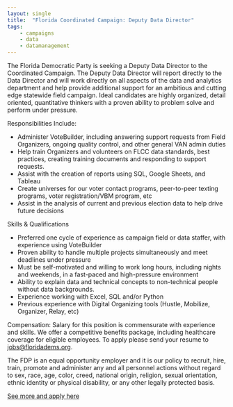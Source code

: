 ```yaml
---
layout: single
title:  "Florida Coordinated Campaign: Deputy Data Director"
tags: 
    - campaigns
    - data
    - datamanagement
---
```


The Florida Democratic Party is seeking a Deputy Data Director to the Coordinated Campaign.
The Deputy Data Director will report directly to the Data Director and will work directly on all aspects of the data and analytics department and help provide additional support for an ambitious and cutting edge statewide field campaign.
Ideal candidates are highly organized, detail oriented, quantitative thinkers with a proven ability to problem solve and perform under pressure.

Responsibilities Include:
* Administer VoteBuilder, including answering support requests from Field Organizers, ongoing quality control, and other general VAN admin duties
* Help train Organizers and volunteers on FLCC data standards, best practices, creating training documents and responding to support requests.
* Assist with the creation of reports using SQL, Google Sheets, and Tableau
* Create universes for our voter contact programs, peer-to-peer texting programs, voter registration/VBM program, etc
* Assist in the analysis of current and previous election data to help drive future decisions

Skills & Qualifications
* Preferred one cycle of experience as campaign field or data staffer, with experience using VoteBuilder
* Proven ability to handle multiple projects simultaneously and meet deadlines under pressure
* Must be self-motivated and willing to work long hours, including nights and weekends, in a fast-paced and high-pressure environment
* Ability to explain data and technical concepts to non-technical people without data backgrounds.
* Experience working with Excel, SQL and/or Python
* Previous experience with Digital Organizing tools (Hustle, Mobilize, Organizer, Relay, etc)

Compensation:
Salary for this position is commensurate with experience and skills. We offer a competitive benefits package, including healthcare coverage for eligible employees. To apply please send your resume to jobs@floridadems.org.

The FDP is an equal opportunity employer and it is our policy to recruit, hire, train, promote and
administer any and all personnel actions without regard to sex, race, age, color, creed, national origin,
religion, sexual orientation, ethnic identity or physical disability, or any other legally protected basis.

[See more and apply here](https://drive.google.com/file/d/0B9_aAEjlRGgQUlRaOWxER3hxdkp6RHRybXFxS1I4U2ZfQUVB/view?usp=sharing)
